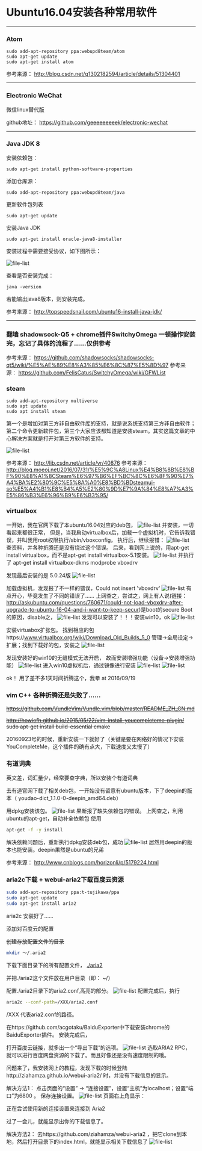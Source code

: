 # Ubuntu16.04安装各种常用软件
-----
### Atom
``` shell
sudo add-apt-repository ppa:webupd8team/atom  
sudo apt-get update  
sudo apt-get install atom
```
参考来源： http://blog.csdn.net/q1302182594/article/details/51304401

-----
### Electronic WeChat
微信linux替代版

github地址： https://github.com/geeeeeeeeek/electronic-wechat

-----
### Java JDK 8

安装依赖包：
``` shell
sudo apt-get install python-software-properties
```
添加仓库源：
``` shell
sudo add-apt-repository ppa:webupd8team/java
```
更新软件包列表
``` shell
sudo apt-get update
```
安装Java JDK
``` shell
sudo apt-get install oracle-java8-installer
```

安装过程中需要接受协议，如下图所示：

![file-list](/ubuntu16.04_SoftInstall/java8Install.png)

查看是否安装完成：
``` shell
java -version
```
若能输出java8版本，则安装完成。

参考来源： http://topspeedsnail.com/ubuntu16-install-java-jdk/

-----
### 翻墙 shadowsock-Q5 + chrome插件SwitchyOmega  一顿操作安装完，忘记了具体的流程了……仅供参考

参考来源： https://github.com/shadowsocks/shadowsocks-qt5/wiki/%E5%AE%89%E8%A3%85%E6%8C%87%E5%8D%97
参考来源： https://github.com/FelisCatus/SwitchyOmega/wiki/GFWList


### steam
``` shell
sudo add-apt-repository multiverse
sudo apt update
sudo apt install steam
```
第一个是增加对第三方非自由软件库的支持，就是说系统支持第三方非自由软件；第二个命令更新软件包，第三个大家应该都知道是安装steam。其实这篇文章的中心解决方案就是打开对第三方软件的支持。


![file-list](/ubuntu16.04_SoftInstall/Steam_fatal-error.png)

参考来源： http://lib.csdn.net/article/vr/40876
参考来源： http://blog.moeoj.net/2016/07/31/%E5%9C%A8Linux%E4%B8%8B%E8%BF%90%E8%A1%8CSteam%E6%97%B6%EF%BC%8C%E6%8F%90%E7%A4%BA%E2%80%9C%E5%8A%A0%E8%BD%BDsteamui-so%E5%A4%B1%E8%B4%A5%E2%80%9D%E7%9A%84%E8%A7%A3%E5%86%B3%E6%96%B9%E6%B3%95/


### virtualbox
一开始，我在官网下载了本ubuntu16.04对应的deb包，
![file-list](/ubuntu16.04_SoftInstall/virtualbox官网.png)
并安装，一切看起来都很正常，
但是，当我启动virtualbox后，加载一个虚拟机时，它告诉我错误，并叫我用root权限执行/sbin/vboxconfig，
执行后，继续报错：
![file-list](/ubuntu16.04_SoftInstall/virtualbox_vboxconfig.png)
查资料，并各种折腾还是没有绕过这个错误。
后来，看到网上说的，用apt-get install virtualbox，而不是apt-get install virtualbox-5.1安装。
![file-list](/ubuntu16.04_SoftInstall/virtualbox_apt.png)
并执行了
apt-get install virtualbox-dkms
modprobe vboxdrv

发现最后安装的是 5.0.24版
![file-list](/ubuntu16.04_SoftInstall/virtualbox5.0.png)

加载虚拟机，发现报了不一样的错误，Could not insert 'vboxdrv'
![file-list](/ubuntu16.04_SoftInstall/virtualbox_vboxdrv.png)
有点开心，毕竟发生了不同的错误了……
上网查之，尝试之，网上有人说(链接：http://askubuntu.com/questions/760671/could-not-load-vboxdrv-after-upgrade-to-ubuntu-16-04-and-i-want-to-keep-secur)是boot的secure Boot的原因，disable之，
![file-list](/ubuntu16.04_SoftInstall/virtualbox_secure.jpg)
发现可以安装了！！！安装win10，ok
![file-list](/ubuntu16.04_SoftInstall/vitualbox_ok.png)

安装virtuabox扩张包。
找到相应的包https://www.virtualbox.org/wiki/Download_Old_Builds_5_0
管理->全局设定->扩展；找到下载好的包，安装之
![file-list](/ubuntu16.04_SoftInstall/virtualbox_extend.png)


发现安装好的win10的无缝模式无法开启，
故而安装增强功能（设备->安装增强功能）
![file-list](/ubuntu16.04_SoftInstall/virtualbox_增强功能.png)
进入win10虚拟机后，通过镜像进行安装
![file-list](/ubuntu16.04_SoftInstall/virtualbox_增强功能2.png)
![file-list](/ubuntu16.04_SoftInstall/virtualbox_增强功能3.png)

ok！
用了差不多1天时间折腾这个，我晕
 at 2016/09/19

### vim C++ 各种折腾还是失败了……
~~https://github.com/VundleVim/Vundle.vim/blob/master/README_ZH_CN.md~~

~~http://howiefh.github.io/2015/05/22/vim-install-youcompleteme-plugin/
sudo apt-get install build-essential cmake~~


20160923号的时候，重新安装一下就好了（关键是要在网络好的情况下安装YouCompleteMe，这个插件的确有点大，下载速度又太慢了）

### 有道词典
英文差，词汇量少，经常要查字典，所以安装个有道词典

去有道官网下载了相关deb包，一开始没有留意有ubuntu版本，下了deepin的版本（ youdao-dict_1.1.0-0-deepin_amd64.deb）

用dpkg安装该包。
![file-list](/ubuntu16.04_SoftInstall/youdao-dict_dpkg.png)
果断报了缺失依赖包的错误。
上网查之，利用ubuntu的apt-get，自动补全依赖包
使用
``` bash
apt-get -f -y install
```
解决依赖问题后，重新执行dpkg安装deb包，成功
![file-list](/ubuntu16.04_SoftInstall/youdao-dict_ok.png)
居然用deepin的版本也能安装。deepin果然是ubuntu的兄弟

参考来源： http://www.cnblogs.com/horizonli/p/5179224.html

### aria2c下载 + webui-aria2下载百度云资源
``` bash
sudo add-apt-repository ppa:t-tujikawa/ppa
sudo apt-get update
sudo apt-get install aria2
```
aria2c 安装好了……

添加对百度云的配置

~~创建存放配置文件的目录~~
``` bash
mkdir ～/.aria2
```

下载下面目录下的所有配置文件，
[./aria2](/ubuntu16.04_SoftInstall/.aria2)

并把./aria2这个文件放在用户目录（即： ~/）

配置./aria2目录下的aria2.conf,高亮的部分。
![file-list](/ubuntu16.04_SoftInstall/aria2_conf.png)
配置完成后，执行
``` bash
aria2c --conf-path=/XXX/aria2.conf
```
/XXX 代表aria2.conf的路径。

在https://github.com/acgotaku/BaiduExporter中下载安装chrome的BaiduExporter插件。
安装完成后，

打开百度云链接，就多出一个“导出下载”的选项。
![file-list](/ubuntu16.04_SoftInstall/aria2_download.png)
选取ARIA2 RPC，就可以进行百度网盘资源的下载了。而且好像还是没有速度限制的哦。

问题来了，我安装网上的教程，发现下载的时候登陆http://ziahamza.github.io/webui-aria2/
时，并没有下载信息的显示。

解决方法1：
点击页面的“设置” -> “连接设置”，设置“主机”为localhost；设置“端口”为6800 。 保存连接设置。
![file-list](/ubuntu16.04_SoftInstall/aria2_webui-aria2.png)
页面右上角显示：

正在尝试使用新的连接设置来连接到 Aria2

过了一会儿，就能显示出你的下载信息了。


解决方法2：
去https://github.com/ziahamza/webui-aria2
，把它clone到本地，然后打开目录下的index.html，就能显示相关下载信息了
![file-list](/ubuntu16.04_SoftInstall/aria2_download2.png)

